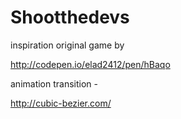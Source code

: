# Shootthedevs

inspiration original game by 

http://codepen.io/elad2412/pen/hBaqo

animation transition -

http://cubic-bezier.com/
